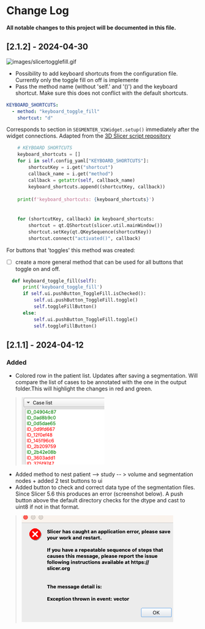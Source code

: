 # Change Log

**All notable changes to this project will be documented in this file.**

## [2.1.2] - 2024-04-30

![images/slicertogglefill.gif](https://github.com/laurentletg/ICH_SEGMENTER_V2/blob/main/images/slicertogglefill.gif)
- Possibility to add keyboard shortcuts from the configuration file. Currently only the toggle fill on off is implemente
- Pass the method name (without 'self.' and '()') and the keyboard shortcut. Make sure this does not conflict with the default shortcuts.
```yaml
KEYBOARD_SHORTCUTS: 
  - method: "keyboard_toggle_fill"
    shortcut: "d"
```
Corresponds to section in `SEGMENTER_V2Widget.setup()` immediately after the widget connections. Adapted from the [3D Slicer script repository](https://slicer.readthedocs.io/en/latest/developer_guide/script_repository.html#customize-keyboard-shortcuts)
```py
    # KEYBOARD SHORTCUTS
    keyboard_shortcuts = []
    for i in self.config_yaml["KEYBOARD_SHORTCUTS"]:
        shortcutKey = i.get("shortcut")
        callback_name = i.get("method")
        callback = getattr(self, callback_name)
        keyboard_shortcuts.append((shortcutKey, callback))

    print(f'keyboard_shortcuts: {keyboard_shortcuts}')


    for (shortcutKey, callback) in keyboard_shortcuts:
        shortcut = qt.QShortcut(slicer.util.mainWindow())
        shortcut.setKey(qt.QKeySequence(shortcutKey))
        shortcut.connect("activated()", callback)
```
For buttons that 'toggles' this method was created:
- [ ] create a more general method that can be used for all buttons that toggle on and off.
```py
  def keyboard_toggle_fill(self):
      print('keyboard_toggle_fill')
      if self.ui.pushButton_ToggleFill.isChecked():
          self.ui.pushButton_ToggleFill.toggle()
          self.toggleFillButton()
      else:
          self.ui.pushButton_ToggleFill.toggle()
          self.toggleFillButton()

```

## [2.1.1] - 2024-04-12

### Added
- Colored row in the patient list. Updates after saving a  segmentation. Will compare the list of cases to be annotated with the one in the output folder.This will highlight the changes in red and green. 
> ![Colored list.png](images%2FColored%20list.png)
- Added method to nest patient --> study -- > volume and segmentation nodes + added 2 test buttons to ui
- Added button to check and correct data type of the segmentation files. Since Slicer 5.6 this produces an error (screenshot below). A push button above the default directory checks for the dtype and cast to uint8 if not in that format. 
>![Slicer vector error float vs uint8.png](images%2FSlicer%20vector%20error%20float%20vs%20uint8.png)

